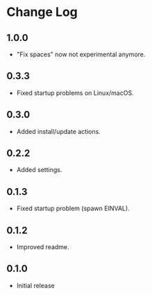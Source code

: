 # Change Log

## 1.0.0

- "Fix spaces" now not experimental anymore.

## 0.3.3

- Fixed startup problems on Linux/macOS.

## 0.3.0

- Added install/update actions.

## 0.2.2

- Added settings.

## 0.1.3

- Fixed startup problem (spawn EINVAL).

## 0.1.2

- Improved readme.

## 0.1.0

- Initial release
